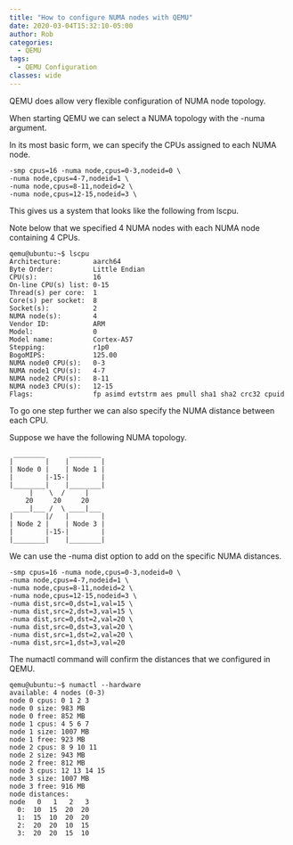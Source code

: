 ```yaml
---
title: "How to configure NUMA nodes with QEMU"
date: 2020-03-04T15:32:10-05:00
author: Rob
categories:
  - QEMU
tags:
  - QEMU Configuration
classes: wide  
---
```


QEMU does allow very flexible configuration of NUMA node topology.

When starting QEMU we can select a NUMA topology with the -numa argument.

In its most basic form, we can specify the CPUs assigned to each NUMA node.

~~~
-smp cpus=16 -numa node,cpus=0-3,nodeid=0 \
-numa node,cpus=4-7,nodeid=1 \
-numa node,cpus=8-11,nodeid=2 \
-numa node,cpus=12-15,nodeid=3 \
~~~
This gives us a system that looks like the following from lscpu.  

Note below that we specified 4 NUMA nodes with each NUMA node containing 4 CPUs.
~~~
qemu@ubuntu:~$ lscpu
Architecture:        aarch64
Byte Order:          Little Endian
CPU(s):              16
On-line CPU(s) list: 0-15
Thread(s) per core:  1
Core(s) per socket:  8
Socket(s):           2
NUMA node(s):        4
Vendor ID:           ARM
Model:               0
Model name:          Cortex-A57
Stepping:            r1p0
BogoMIPS:            125.00
NUMA node0 CPU(s):   0-3
NUMA node1 CPU(s):   4-7
NUMA node2 CPU(s):   8-11
NUMA node3 CPU(s):   12-15
Flags:               fp asimd evtstrm aes pmull sha1 sha2 crc32 cpuid
~~~

To go one step further we can also specify the NUMA distance between each CPU.

Suppose we have the following NUMA topology.

~~~ 
 ________      ________
|        |    |        |
| Node 0 |    | Node 1 |
|        |-15-|        |
|________|    |________|
     |    \  /     |
    20     20     20
 ____|___ /  \ ____|___
|        |/   |        |
| Node 2 |    | Node 3 |
|        |-15-|        |
|________|    |________|
~~~
We can use the -numa dist option to add on the specific NUMA distances.

~~~
-smp cpus=16 -numa node,cpus=0-3,nodeid=0 \
-numa node,cpus=4-7,nodeid=1 \
-numa node,cpus=8-11,nodeid=2 \
-numa node,cpus=12-15,nodeid=3 \
-numa dist,src=0,dst=1,val=15 \
-numa dist,src=2,dst=3,val=15 \
-numa dist,src=0,dst=2,val=20 \
-numa dist,src=0,dst=3,val=20 \
-numa dist,src=1,dst=2,val=20 \
-numa dist,src=1,dst=3,val=20
~~~

The numactl command will confirm the distances that we configured in QEMU.

~~~
qemu@ubuntu:~$ numactl --hardware
available: 4 nodes (0-3)
node 0 cpus: 0 1 2 3
node 0 size: 983 MB
node 0 free: 852 MB
node 1 cpus: 4 5 6 7
node 1 size: 1007 MB
node 1 free: 923 MB
node 2 cpus: 8 9 10 11
node 2 size: 943 MB
node 2 free: 812 MB
node 3 cpus: 12 13 14 15
node 3 size: 1007 MB
node 3 free: 916 MB
node distances:
node   0   1   2   3 
  0:  10  15  20  20 
  1:  15  10  20  20 
  2:  20  20  10  15 
  3:  20  20  15  10 

~~~
